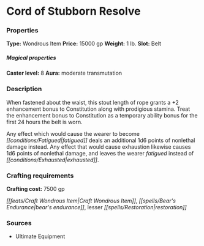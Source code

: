 ﻿---
Title: "Cord of Stubborn Resolve"
Type: "Wondrous Item"
Price: "15000 gp"
Weight: "1 lb."
Slot: "Belt"
Caster level: "8"
Aura: "moderate transmutation"
Description: |
  "When fastened about the waist, this stout length of rope grants a +2 enhancement bonus to Constitution along with prodigious stamina. Treat the enhancement bonus to Constitution as a temporary ability bonus for the first 24 hours the belt is worn.
  Any effect which would cause the wearer to become fatigued deals an additional 1d6 points of nonlethal damage instead. Any effect that would cause exhaustion likewise causes 1d6 points of nonlethal damage, and leaves the wearer fatigued instead of exhausted."
Crafting cost: "7500 gp"
Sources: "['Ultimate Equipment']"
---

# Cord of Stubborn Resolve

### Properties

**Type:** Wondrous Item **Price:** 15000 gp **Weight:** 1 lb. **Slot:** Belt

##### Magical properties

**Caster level:** 8 **Aura:** moderate transmutation

### Description

When fastened about the waist, this stout length of rope grants a +2 enhancement bonus to Constitution along with prodigious stamina. Treat the enhancement bonus to Constitution as a temporary ability bonus for the first 24 hours the belt is worn.

Any effect which would cause the wearer to become _[[conditions/Fatigued|fatigued]]_ deals an additional 1d6 points of nonlethal damage instead. Any effect that would cause exhaustion likewise causes 1d6 points of nonlethal damage, and leaves the wearer _fatigued_ instead of _[[conditions/Exhausted|exhausted]]_.

### Crafting requirements

**Crafting cost:** 7500 gp

_[[feats/Craft Wondrous Item|Craft Wondrous Item]]_, _[[spells/Bear's Endurance|bear's endurance]]_, lesser _[[spells/Restoration|restoration]]_

### Sources

* Ultimate Equipment